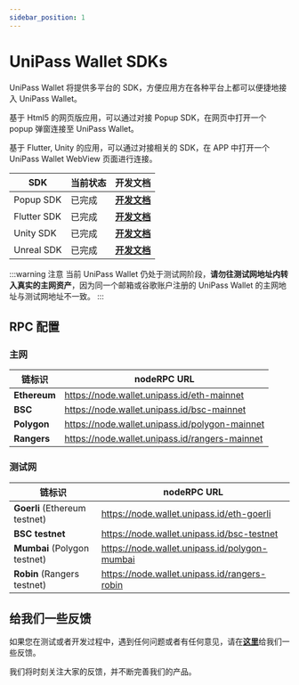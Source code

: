 ```yaml
---
sidebar_position: 1
---
```


# UniPass Wallet SDKs

UniPass Wallet 将提供多平台的 SDK，方便应用方在各种平台上都可以便捷地接入 UniPass Wallet。

基于 Html5 的网页版应用，可以通过对接 Popup SDK，在网页中打开一个 popup 弹窗连接至 UniPass Wallet。

基于 Flutter, Unity 的应用，可以通过对接相关的 SDK，在 APP 中打开一个 UniPass Wallet WebView 页面进行连接。

| SDK         | 当前状态 | 开发文档                                        |
| ----------- | -------- | ----------------------------------------------- |
| Popup SDK   | 已完成   | [**开发文档**](./popup-sdk/01-quick-start.md)   |
| Flutter SDK | 已完成   | [**开发文档**](./flutter-sdk/01-quick-start.md) |
| Unity SDK   | 已完成   | [**开发文档**](./unity-sdk/01-quick-start.md)   |
| Unreal SDK  | 已完成   | [**开发文档**](./unreal-sdk/01-quick-start.md)  |

:::warning 注意
当前 UniPass Wallet 仍处于测试网阶段，**请勿往测试网地址内转入真实的主网资产**，因为同一个邮箱或谷歌账户注册的 UniPass Wallet 的主网地址与测试网地址不一致。
:::

## RPC 配置

### 主网

| 链标识       | nodeRPC URL                                    |
| ------------ | ---------------------------------------------- |
| **Ethereum** | https://node.wallet.unipass.id/eth-mainnet     |
| **BSC**      | https://node.wallet.unipass.id/bsc-mainnet     |
| **Polygon**  | https://node.wallet.unipass.id/polygon-mainnet |
| **Rangers**  | https://node.wallet.unipass.id/rangers-mainnet |

### 测试网

| 链标识                        | nodeRPC URL                                   |
| ----------------------------- | --------------------------------------------- |
| **Goerli** (Ethereum testnet) | https://node.wallet.unipass.id/eth-goerli     |
| **BSC testnet**               | https://node.wallet.unipass.id/bsc-testnet    |
| **Mumbai** (Polygon testnet)  | https://node.wallet.unipass.id/polygon-mumbai |
| **Robin** (Rangers testnet)   | https://node.wallet.unipass.id/rangers-robin  |

## 给我们一些反馈

如果您在测试或者开发过程中，遇到任何问题或者有任何意见，请在[**这里**](https://unipass.canny.io/feedback)给我们一些反馈。

我们将时刻关注大家的反馈，并不断完善我们的产品。
